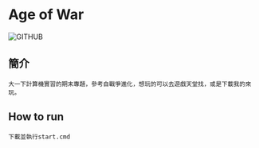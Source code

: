 # **Age of War**
![GITHUB](https://lh3.googleusercontent.com/proxy/1Ju4oTBTM72y-uJUDQ2wxsX-azgVuz0vGOvxS2hI-iJas15fkRP__0IMNaGcQIVED6t-o2phgFgQH3LeLnOijru1y-iMyPNlrS9fznl89gxMQ0p7Zv3uN_KdQflXzOzIyuGbwSq4E5yG3g)
## **簡介**  
```
大一下計算機實習的期末專題，參考自戰爭進化，想玩的可以去遊戲天堂找，或是下載我的來玩。
```
## **How to run**  
```
下載並執行start.cmd
```
